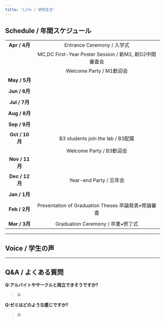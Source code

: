 ```yaml
---
title: 'Life / 研究生活'
---
```


## Schedule / 年間スケジュール
| | |
|:--:|:--:|
| **Apr / 4月** | Entrance Ceremony / 入学式 |
| | MC,DC First-Year Poster Session / 新M2, 新D2中間審査会 |
| | Welcome Party / M1歓迎会|
| **May / 5月** | |
| | |
| **Jun / 6月** | |
| | |
| **Jul / 7月** | |
| | |
| **Aug / 8月** | |
| | |
| **Sep / 9月** | |
| | |
| **Oct / 10月** | B3 students join the lab / B3配属 |
| | Welcome Party / B3歓迎会 |
| **Nov / 11月** | |
| | |
| **Dec / 12月** | Year-end Party / 忘年会 |
| | |
| **Jan / 1月** | |
| | |
| **Feb / 2月** | Presentation of Graduation Theses 卒論発表•修論審査 |
| | |
| **Mar / 3月** | Graduation Ceremony / 卒業•修了式 |

---

## Voice / 学生の声

---

## Q&A / よくある質問
**Q:アルバイトやサークルと両立できそうですか?**
> A:

**Q:ゼミはどのような感じですか?**
> A: